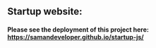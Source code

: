 ## Startup website:
#### Please see the deployment of this project here: https://samandeveloper.github.io/startup-js/


